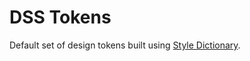 # DSS Tokens

Default set of design tokens built using [Style Dictionary](https://github.com/amzn/style-dictionary).
